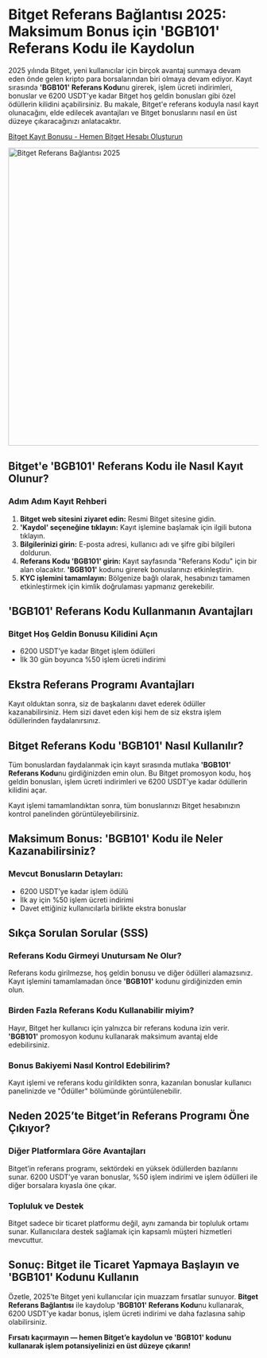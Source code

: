 <h1>Bitget Referans Bağlantısı 2025: Maksimum Bonus için 'BGB101' Referans Kodu ile Kaydolun</h1>
<p>2025 yılında Bitget, yeni kullanıcılar için birçok avantaj sunmaya devam eden önde gelen kripto para borsalarından biri olmaya devam ediyor. Kayıt sırasında <strong>'BGB101'</strong> <strong>Referans Kodu</strong>nu girerek, işlem ücreti indirimleri, bonuslar ve 6200 USDT’ye kadar Bitget hoş geldin bonusları gibi özel ödüllerin kilidini açabilirsiniz. Bu makale, Bitget'e referans koduyla nasıl kayıt olunacağını, elde edilecek avantajları ve Bitget bonuslarını nasıl en üst düzeye çıkaracağınızı anlatacaktır.</p>

<p><a href="https://partner.bitget.com/bg/new1" target="_blank">Bitget Kayıt Bonusu - Hemen Bitget Hesabı Oluşturun</a></p>

<img src="https://images.mirror-media.xyz/publication-images/SsvCHS3UdEWVuIlsrMnqJ.jpg" alt="Bitget Referans Bağlantısı 2025" width="600">

<h2>Bitget'e 'BGB101' Referans Kodu ile Nasıl Kayıt Olunur?</h2>
<h3>Adım Adım Kayıt Rehberi</h3>
<ol>
<li><strong>Bitget web sitesini ziyaret edin:</strong> Resmi Bitget sitesine gidin.</li>
<li><strong>'Kaydol' seçeneğine tıklayın:</strong> Kayıt işlemine başlamak için ilgili butona tıklayın.</li>
<li><strong>Bilgilerinizi girin:</strong> E-posta adresi, kullanıcı adı ve şifre gibi bilgileri doldurun.</li>
<li><strong>Referans Kodu 'BGB101' girin:</strong> Kayıt sayfasında "Referans Kodu" için bir alan olacaktır. <strong>'BGB101'</strong> kodunu girerek bonuslarınızı etkinleştirin.</li>
<li><strong>KYC işlemini tamamlayın:</strong> Bölgenize bağlı olarak, hesabınızı tamamen etkinleştirmek için kimlik doğrulaması yapmanız gerekebilir.</li>
</ol>
<h2>'BGB101' Referans Kodu Kullanmanın Avantajları</h2>
<h3>Bitget Hoş Geldin Bonusu Kilidini Açın</h3>
<ul>
<li>6200 USDT’ye kadar Bitget işlem ödülleri</li>
<li>İlk 30 gün boyunca %50 işlem ücreti indirimi</li>
</ul>
<h2>Ekstra Referans Programı Avantajları</h2>
<p>Kayıt olduktan sonra, siz de başkalarını davet ederek ödüller kazanabilirsiniz. Hem sizi davet eden kişi hem de siz ekstra işlem ödüllerinden faydalanırsınız.</p>
<h2>Bitget Referans Kodu 'BGB101' Nasıl Kullanılır?</h2>
<p>Tüm bonuslardan faydalanmak için kayıt sırasında mutlaka <strong>'BGB101' Referans Kodu</strong>nu girdiğinizden emin olun. Bu Bitget promosyon kodu, hoş geldin bonusları, işlem ücreti indirimleri ve 6200 USDT’ye kadar ödüllerin kilidini açar.</p>
<p>Kayıt işlemi tamamlandıktan sonra, tüm bonuslarınızı Bitget hesabınızın kontrol panelinden görüntüleyebilirsiniz.</p>
<h2>Maksimum Bonus: 'BGB101' Kodu ile Neler Kazanabilirsiniz?</h2>
<h3>Mevcut Bonusların Detayları:</h3>
<ul>
<li>6200 USDT’ye kadar işlem ödülü</li>
<li>İlk ay için %50 işlem ücreti indirimi</li>
<li>Davet ettiğiniz kullanıcılarla birlikte ekstra bonuslar</li>
</ul>
<h2>Sıkça Sorulan Sorular (SSS)</h2>
<h3>Referans Kodu Girmeyi Unutursam Ne Olur?</h3>
<p>Referans kodu girilmezse, hoş geldin bonusu ve diğer ödülleri alamazsınız. Kayıt işlemini tamamlamadan önce <strong>'BGB101'</strong> kodunu girdiğinizden emin olun.</p>
<h3>Birden Fazla Referans Kodu Kullanabilir miyim?</h3>
<p>Hayır, Bitget her kullanıcı için yalnızca bir referans koduna izin verir. <strong>'BGB101'</strong> promosyon kodunu kullanarak maksimum avantaj elde edebilirsiniz.</p>
<h3>Bonus Bakiyemi Nasıl Kontrol Edebilirim?</h3>
<p>Kayıt işlemi ve referans kodu girildikten sonra, kazanılan bonuslar kullanıcı panelinizde ve "Ödüller" bölümünde görüntülenebilir.</p>
<h2>Neden 2025’te Bitget’in Referans Programı Öne Çıkıyor?</h2>
<h3>Diğer Platformlara Göre Avantajları</h3>
<p>Bitget’in referans programı, sektördeki en yüksek ödüllerden bazılarını sunar. 6200 USDT’ye varan bonuslar, %50 işlem indirimi ve işlem ödülleri ile diğer borsalara kıyasla öne çıkar.</p>
<h3>Topluluk ve Destek</h3>
<p>Bitget sadece bir ticaret platformu değil, aynı zamanda bir topluluk ortamı sunar. Kullanıcılara destek sağlamak için kapsamlı müşteri hizmetleri mevcuttur.</p>
<h2>Sonuç: Bitget ile Ticaret Yapmaya Başlayın ve 'BGB101' Kodunu Kullanın</h2>
<p>Özetle, 2025’te Bitget yeni kullanıcılar için muazzam fırsatlar sunuyor. <strong>Bitget Referans Bağlantısı</strong> ile kaydolup <strong>'BGB101' Referans Kodu</strong>nu kullanarak, 6200 USDT’ye kadar bonus, işlem ücreti indirimi ve daha fazlasına sahip olabilirsiniz.</p>
<p><strong>Fırsatı kaçırmayın — hemen Bitget’e kaydolun ve 'BGB101' kodunu kullanarak işlem potansiyelinizi en üst düzeye çıkarın!</strong></p>
</body>
</html>
